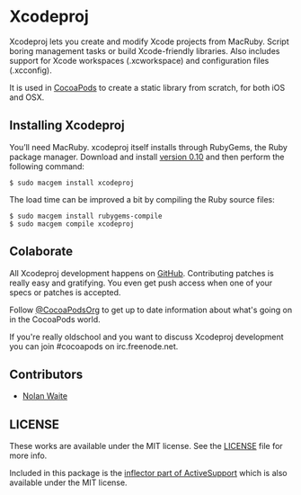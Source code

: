 # Xcodeproj

Xcodeproj lets you create and modify Xcode projects from MacRuby. Script boring
management tasks or build Xcode-friendly libraries. Also includes support for
Xcode workspaces (.xcworkspace) and configuration files (.xcconfig).

It is used in [CocoaPods](https://github.com/cocoapods/cocoapods) to create a
static library from scratch, for both iOS and OSX.


## Installing Xcodeproj

You’ll need MacRuby. xcodeproj itself installs through RubyGems, the Ruby
package manager. Download and install [version 0.10][macruby] and then perform
the following command:

    $ sudo macgem install xcodeproj

The load time can be improved a bit by compiling the Ruby source files:

    $ sudo macgem install rubygems-compile
    $ sudo macgem compile xcodeproj


## Colaborate

All Xcodeproj development happens on [GitHub][xcodeproj]. Contributing patches
is really easy and gratifying. You even get push access when one of your specs
or patches is accepted.

Follow [@CocoaPodsOrg](twitter) to get up to date information about what's
going on in the CocoaPods world.

If you're really oldschool and you want to discuss Xcodeproj development you
can join #cocoapods on irc.freenode.net.


## Contributors

* [Nolan Waite](https://github.com/nolanw)


## LICENSE

These works are available under the MIT license. See the [LICENSE][license] file
for more info.

Included in this package is the [inflector part of ActiveSupport][activesupport]
which is also available under the MIT license.

[twitter]: http://twitter.com/CocoaPodsOrg
[macruby]: http://www.macruby.org/files
[xcodeproj]: https://github.com/cocoapods/xcodeproj
[tickets]: https://github.com/cocoapods/xcodeproj/issues
[license]: xcodeproj/blob/master/LICENSE
[activesupport]: https://github.com/rails/rails/tree/2-3-stable/activesupport
